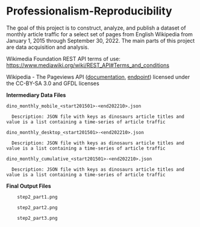 # Professionalism-Reproducibility
The goal of this project is to construct, analyze, and publish a dataset of monthly article traffic for a select set of pages from English Wikipedia from January 1, 2015 through September 30, 2022. The main parts of this project are data acquisition and analysis.

Wikimedia Foundation REST API terms of use: https://www.mediawiki.org/wiki/REST_API#Terms_and_conditions

Wikipedia - The Pageviews API ([documentation](https://wikitech.wikimedia.org/wiki/Analytics/AQS/Pageviews), [endpoint](https://wikimedia.org/api/rest_v1/#!/Pageviews_data/get_metrics_pageviews_aggregate_project_access_agent_granularity_start_end)) licensed under the CC-BY-SA 3.0 and GFDL licenses

**Intermediary Data Files**

    dino_monthly_mobile_<start201501>-<end202210>.json

      Description: JSON file with keys as dinosaurs article titles and value is a list containing a time-series of article traffic

    dino_monthly_desktop_<start201501>-<end202210>.json

      Description: JSON file with keys as dinosaurs article titles and value is a list containing a time-series of article traffic

    dino_monthly_cumulative_<start201501>-<end202210>.json

      Description: JSON file with keys as dinosaurs article titles and value is a list containing a time-series of article traffic

**Final Output Files**

        step2_part1.png

        step2_part2.png

        step2_part3.png
